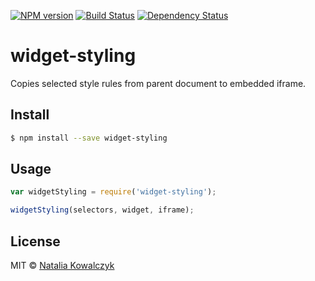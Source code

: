 [![NPM version][npm-image]][npm-url]
[![Build Status][travis-image]][travis-url]
[![Dependency Status][gemnasium-image]][gemnasium-url]

# widget-styling

Copies selected style rules from parent document to embedded iframe.

## Install

```sh
$ npm install --save widget-styling
```

## Usage

```js
var widgetStyling = require('widget-styling');

widgetStyling(selectors, widget, iframe);
```

## License

MIT © [Natalia Kowalczyk](https://melitele.me)

[npm-image]: https://img.shields.io/npm/v/widget-styling.svg
[npm-url]: https://npmjs.org/package/widget-styling

[travis-url]: https://travis-ci.org/furkot/widget-styling
[travis-image]: https://img.shields.io/travis/furkot/widget-styling.svg

[gemnasium-image]: https://img.shields.io/gemnasium/furkot/widget-styling.svg
[gemnasium-url]: https://gemnasium.com/furkot/widget-styling

